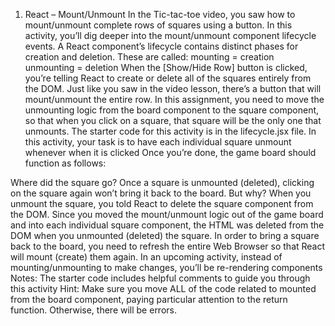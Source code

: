 1. React – Mount/Unmount
In the Tic-tac-toe video, you saw how to mount/unmount complete rows of squares using a button. In this activity, you’ll dig deeper into the mount/unmount component lifecycle events.
A React component’s lifecycle contains distinct phases for creation and deletion. These are called:
mounting = creation
unmounting = deletion
When the [Show/Hide Row] button is clicked, you’re telling React to create or delete all of the squares entirely from the DOM.
Just like you saw in the video lesson, there’s a button that will mount/unmount the entire row. In this assignment, you need to move the unmounting logic from the board component to the square component, so that when you click on a square, that square will be the only one that unmounts.
The starter code for this activity is in the lifecycle.jsx file.
In this activity, your task is to have each individual square unmount whenever when it is clicked
Once you’re done, the game board should function as follows:

Where did the square go?
Once a square is unmounted (deleted), clicking on the square again won’t bring it back to the board. But why? When you unmount the square, you told React to delete the square component from the DOM. Since you moved the mount/unmount logic out of the game board and into each individual square component, the HTML was deleted from the DOM when you unmounted (deleted) the square.
In order to bring a square back to the board, you need to refresh the entire Web Browser so that React will mount (create) them again.
In an upcoming activity, instead of mounting/unmounting to make changes, you’ll be re-rendering components
Notes:
The starter code includes helpful comments to guide you through this activity
Hint:
Make sure you move ALL of the code related to mounted from the board component, paying particular attention to the return function. Otherwise, there will be errors.